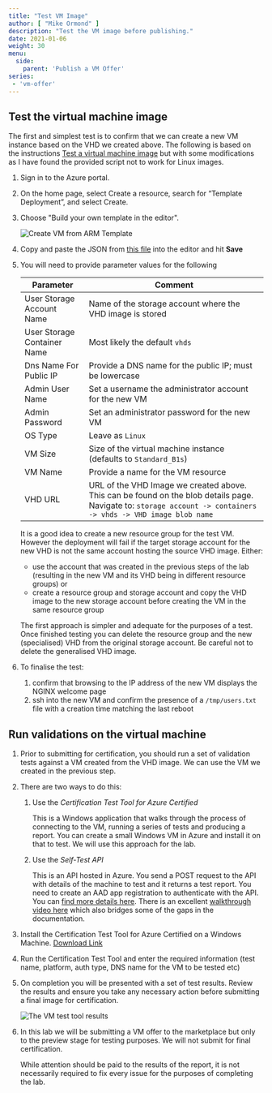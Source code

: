 ```yaml
---
title: "Test VM Image"
author: [ "Mike Ormond" ]
description: "Test the VM image before publishing."
date: 2021-01-06
weight: 30
menu:
  side:
    parent: 'Publish a VM Offer'
series:
 - 'vm-offer'
---
```


## Test the virtual machine image

The first and simplest test is to confirm that we can create a new VM instance based on the VHD we created above. The following is based on the instructions [Test a virtual machine image](https://docs.microsoft.com/en-us/azure/marketplace/azure-vm-image-test) but with some modifications as I have found the provided script not to work for Linux images.

1. Sign in to the Azure portal.
2. On the home page, select Create a resource, search for “Template Deployment”, and select Create.
3. Choose "Build your own template in the editor".

   ![Create VM from ARM Template](/marketplace/images/create-from-template.png)

4. Copy and paste the JSON from [this file](scripts/deploy-user-provided-image.json) into the editor and hit **Save**
5. You will need to provide parameter values for the following

   Parameter | Comment
   --- | ---
   User Storage Account Name | Name of the storage account where the VHD image is stored
   User Storage Container Name | Most likely the default `vhds`
   Dns Name For Public IP | Provide a DNS name for the public IP; must be lowercase
   Admin User Name | Set a username the administrator account for the new VM
   Admin Password | Set an administrator password for the new VM
   OS Type | Leave as `Linux`
   VM Size | Size of the virtual machine instance (defaults to `Standard_B1s`)
   VM Name | Provide a name for the VM resource
   VHD URL | URL of the VHD Image we created above. This can be found on the blob details page. Navigate to: `storage account -> containers -> vhds -> VHD image blob name`

   It is a good idea to create a new resource group for the test VM. However the deployment will fail if the target storage account for the new VHD is not the same account hosting the source VHD image. Either:
   * use the account that was created in the previous steps of the lab (resulting in the new VM and its VHD being in different resource groups) or
   * create a resource group and storage account and copy the VHD image to the new storage account before creating the VM in the same resource group

   The first approach is simpler and adequate for the purposes of a test. Once finished testing you can delete the resource group and the new (specialised) VHD from the original storage account. Be careful not to delete the generalised VHD image.

6. To finalise the test:
   1. confirm that browsing to the IP address of the new VM displays the NGINX welcome page
   2. ssh into the new VM and confirm the presence of a `/tmp/users.txt` file with a creation time matching the last reboot

## Run validations on the virtual machine

1. Prior to submitting for certification, you should run a set of validation tests against a VM created from the VHD image. We can use the VM we created in the previous step.
2. There are two ways to do this:
   1. Use the *Certification Test Tool for Azure Certified*

      This is a Windows application that walks through the process of connecting to the VM, running a series of tests and producing a report. You can create a small Windows VM in Azure and install it on that to test. We will use this approach for the lab.
   2. Use the *Self-Test API*

      This is an API hosted in Azure. You send a POST request to the API with details of the machine to test and it returns a test report. You need to create an AAD app registration to authenticate with the API. You can [find more details here](https://docs.microsoft.com/en-us/azure/marketplace/azure-vm-image-test#how-to-use-powershell-to-consume-the-self-test-api). There is an excellent [walkthrough video here](https://arsenvlad.medium.com/using-self-test-api-to-validate-vm-images-for-publishing-in-azure-marketplace-e7ac2e0b4d6e) which also bridges some of the gaps in the documentation.

3. Install the Certification Test Tool for Azure Certified on a Windows Machine. [Download Link](https://www.microsoft.com/en-us/download/details.aspx?id=44299)
4. Run the Certification Test Tool and enter the required information (test name, platform, auth type, DNS name for the VM to be tested etc)
5. On completion you will be presented with a set of test results. Review the results and ensure you take any necessary action before submitting a final image for certification.

   ![The VM test tool results](/marketplace/images/vm-test-tool.png)

6. In this lab we will be submitting a VM offer to the marketplace but only to the preview stage for testing purposes. We will not submit for final certification.

   While attention should be paid to the results of the report, it is not necessarily required to fix every issue for the purposes of completing the lab.